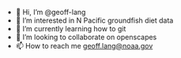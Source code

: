 - 👋 Hi, I’m @geoff-lang
- 👀 I’m interested in N Pacific groundfish diet data
- 🌱 I’m currently learning how to git
- 💞️ I’m looking to collaborate on openscapes
- 📫 How to reach me geoff.lang@noaa.gov

<!---
geoff-lang/geoff-lang is a ✨ special ✨ repository because its `README.md` (this file) appears on your GitHub profile.
You can click the Preview link to take a look at your changes.
--->
